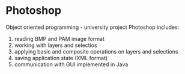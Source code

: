 # Photoshop
Object oriented programming - university project
Photoshop includes:
1. reading BMP and PAM image format
2. working with layers and selectios
3. applying basic and composite operations on layers and selections
4. saving application state (XML format)
5. communication with GUI implemented in Java
